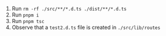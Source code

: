 1. Run `rm -rf ./src/**/*.d.ts ./dist/**/*.d.ts`
2. Run `pnpm i`
3. Run `pnpm tsc`
4. Observe that a `test2.d.ts` file is created in `./src/lib/routes`